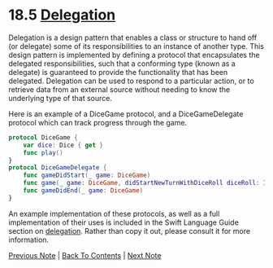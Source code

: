 # 18.5 [Delegation](https://developer.apple.com/library/content/documentation/Swift/Conceptual/Swift_Programming_Language/Protocols.html#//apple_ref/doc/uid/TP40014097-CH25-ID276)

Delegation is a design pattern that enables a class or structure to hand off (or delegate) some of its responsibilities to an instance of another type. This design pattern is implemented by defining a protocol that encapsulates the delegated responsibilities, such that a conforming type (known as a delegate) is guaranteed to provide the functionality that has been delegated. Delegation can be used to respond to a particular action, or to retrieve data from an external source without needing to know the underlying type of that source.

Here is an example of a DiceGame protocol, and a DiceGameDelegate protocol which can track progress through the game.

```Swift
protocol DiceGame {
    var dice: Dice { get }
    func play()
}
protocol DiceGameDelegate {
    func gameDidStart(_ game: DiceGame)
    func game(_ game: DiceGame, didStartNewTurnWithDiceRoll diceRoll: Int)
    func gameDidEnd(_ game: DiceGame)
}
```

An example implementation of these protocols, as well as a full implementation of their uses is included in the Swift Language Guide section on [delegation](https://developer.apple.com/library/content/documentation/Swift/Conceptual/Swift_Programming_Language/Protocols.html#//apple_ref/doc/uid/TP40014097-CH25-ID276). Rather than copy it out, please consult it for more information.

[Previous Note](../18%20-%20Protocols/18.4%20-%20Protocols%20as%20Types.md) | [Back To Contents](https://github.com/Firanus/swift-language-guide-notes) | [Next Note](../18%20-%20Protocols/18.6%20-%20Adding%20Protocol%20Conformance%20with%20an%20Extension.md)